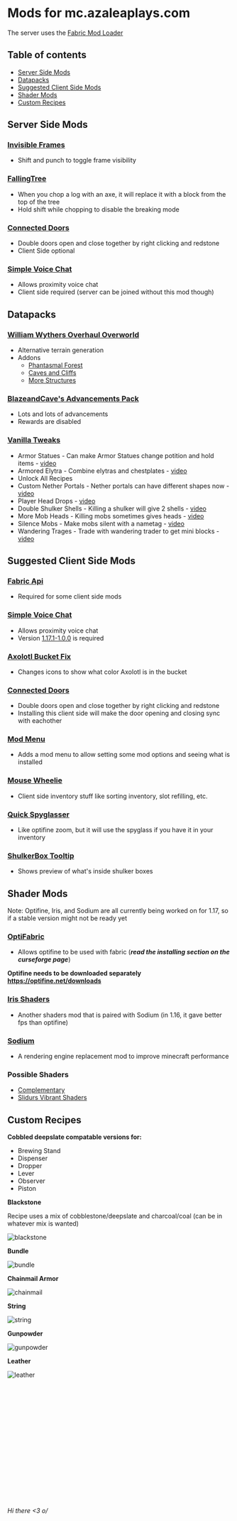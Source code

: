 # Mods for mc.azaleaplays.com

The server uses the [Fabric Mod Loader](https://fabricmc.net/use/)

## Table of contents

* [Server Side Mods](#server-side-mods)
* [Datapacks](#datapacks)
* [Suggested Client Side Mods](#suggested-client-side-mods)
* [Shader Mods](#shader-mods)
* [Custom Recipes](#custom-recipes)

## Server Side Mods

### [Invisible Frames](https://www.curseforge.com/minecraft/mc-mods/invisible-frames)

* Shift and punch to toggle frame visibility

### [FallingTree](https://www.curseforge.com/minecraft/mc-mods/falling-tree)

* When you chop a log with an axe, it will replace it with a block from the top of the tree
* Hold shift while chopping to disable the breaking mode

### [Connected Doors](https://www.curseforge.com/minecraft/mc-mods/connected-doors)

* Double doors open and close together by right clicking and redstone
* Client Side optional

### [Simple Voice Chat](https://www.curseforge.com/minecraft/mc-mods/simple-voice-chat)

* Allows proximity voice chat
* Client side required (server can be joined without this mod though)

## Datapacks

### [William Wythers Overhaul Overworld](https://www.planetminecraft.com/data-pack/william-wythers-overhauled-overworld/)

* Alternative terrain generation
* Addons
  * [Phantasmal Forest](https://www.planetminecraft.com/data-pack/phantasmal-forest-add-on-for-william-wythers-overhauled-overworld-1-16-5/)
  * [Caves and Cliffs](https://www.planetminecraft.com/data-pack/william-wythers-caves-and-cliffs-add-on-for-overhauled-overworld-1-17/)
  * [More Structures](https://www.planetminecraft.com/data-pack/more-structures-add-on-for-william-wythers-overhauled-overworld-1-16-4/)

### [BlazeandCave's Advancements Pack](https://www.curseforge.com/minecraft/customization/blazeandcaves-advancements-pack)

* Lots and lots of advancements
* Rewards are disabled

### [Vanilla Tweaks](https://vanillatweaks.net/picker/datapacks/)

* Armor Statues - Can make Armor Statues change potition and hold items - [video](https://www.youtube.com/watch?v=nV9-_RacnoI)
* Armored Elytra - Combine elytras and chestplates - [video](https://www.youtube.com/watch?v=UCUivDpVDhE)
* Unlock All Recipes
* Custom Nether Portals - Nether portals can have different shapes now - [video](https://www.youtube.com/watch?v=WfqUtUhI7qM)
* Player Head Drops - [video](https://www.youtube.com/watch?v=Usb1mEIK_wQ)
* Double Shulker Shells - Killing a shulker will give 2 shells - [video](https://www.youtube.com/watch?v=lfcwKXhjC9Y&t=319s)
* More Mob Heads - Killing mobs sometimes gives heads - [video](https://www.youtube.com/watch?v=lfcwKXhjC9Y&t=487s)
* Silence Mobs - Make mobs silent with a nametag - [video](https://www.youtube.com/watch?v=lfcwKXhjC9Y&t=487s)
* Wandering Trages - Trade with wandering trader to get mini blocks - [video](https://www.youtube.com/watch?v=L3En7cuOdHY)

## Suggested Client Side Mods

### [Fabric Api](https://www.curseforge.com/minecraft/mc-mods/fabric-api)

* Required for some client side mods

### [Simple Voice Chat](https://www.curseforge.com/minecraft/mc-mods/simple-voice-chat)

* Allows proximity voice chat
* Version [1.17.1-1.0.0](https://www.curseforge.com/minecraft/mc-mods/simple-voice-chat/files/3378616) is required

### [Axolotl Bucket Fix](https://www.curseforge.com/minecraft/mc-mods/axolotl-bucket-fix)

* Changes icons to show what color Axolotl is in the bucket

### [Connected Doors](https://www.curseforge.com/minecraft/mc-mods/connected-doors)

* Double doors open and close together by right clicking and redstone
* Installing this client side will make the door opening and closing sync with eachother

### [Mod Menu](https://www.curseforge.com/minecraft/mc-mods/modmenu)

* Adds a mod menu to allow setting some mod options and seeing what is installed

### [Mouse Wheelie](https://www.curseforge.com/minecraft/mc-mods/mouse-wheelie)

* Client side inventory stuff like sorting inventory, slot refilling, etc.

### [Quick Spyglasser](https://www.curseforge.com/minecraft/mc-mods/quick-spyglasser)

* Like optifine zoom, but it will use the spyglass if you have it in your inventory

### [ShulkerBox Tooltip](https://www.curseforge.com/minecraft/mc-mods/shulkerboxtooltip)

* Shows preview of what's inside shulker boxes

## Shader Mods

Note: Optifine, Iris, and Sodium are all currently being worked on for 1.17, so if a stable version might not be ready yet

### [OptiFabric](https://www.curseforge.com/minecraft/mc-mods/optifabric)

* Allows optifine to be used with fabric (***read the installing section on the curseforge page***)

**Optifine needs to be downloaded separately https://optifine.net/downloads**

### [Iris Shaders](https://www.curseforge.com/minecraft/mc-mods/irisshaders)

* Another shaders mod that is paired with Sodium (in 1.16, it gave better fps than optifine)

### [Sodium](https://www.curseforge.com/minecraft/mc-mods/sodium)

* A rendering engine replacement mod to improve minecraft performance

### Possible Shaders

* [Complementary](https://www.curseforge.com/minecraft/customization/complementary-shaders)
* [Slidurs Vibrant Shaders](https://sildurs-shaders.github.io/downloads/)

## Custom Recipes

**Cobbled deepslate compatable versions for:**

* Brewing Stand
* Dispenser
* Dropper
* Lever
* Observer
* Piston

**Blackstone**

Recipe uses a mix of cobblestone/deepslate and charcoal/coal (can be in whatever mix is wanted)

![blackstone](recipes/blackstone.png)

**Bundle**

![bundle](recipes/bundle.png)

**Chainmail Armor**

![chainmail](recipes/chainmail_armor.png)

**String**

![string](recipes/string.png)

**Gunpowder**

![gunpowder](recipes/gunpowder.png)

**Leather**

![leather](recipes/leather.png)

<br/>
<br/>
<br/>
<br/>
<br/>
<br/>
<br/>
<br/>
<br/>
<br/>
<br/>
<br/>
<br/>
<br/>
<br/>

###### Hi there <3 o/

